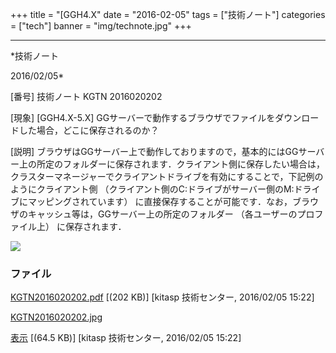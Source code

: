 ﻿+++
title = "[GGH4.X"
date = "2016-02-05"
tags = ["技術ノート"]
categories = ["tech"]
banner = "img/technote.jpg"
+++

-----------------------------------------------------------------------------------------------------------------------------

*技術ノート

2016/02/05*


[番号]
技術ノート KGTN 2016020202

[現象]
[GGH4.X-5.X]
GGサーバーで動作するブラウザでファイルをダウンロードした場合，どこに保存されるのか？

[説明]
ブラウザはGGサーバー上で動作しておりますので，基本的にはGGサーバー上の所定のフォルダーに保存されます．クライアント側に保存したい場合は，クラスターマネージャーでクライアントドライブを有効にすることで，下記例のようにクライアント側
（クライアント側のC:ドライブがサーバー側のM:ドライブにマッピングされています）
に直接保存することが可能です．なお，ブラウザのキャッシュ等は，GGサーバー上の所定のフォルダー
（各ユーザーのプロファイル上） に保存されます．

![](http://techreport.kitasp.net/attachments/download/2462/KGTN2016020202.jpg)


### ファイル

 
 


[KGTN2016020202.pdf](http://techreport.kitasp.net/attachments/download/2461/KGTN2016020202.pdf)
 [(202 KB)] [kitasp 技術センター, 2016/02/05
15:22]

[KGTN2016020202.jpg](http://techreport.kitasp.net/attachments/download/2462/KGTN2016020202.jpg)

[表示](http://techreport.kitasp.net/attachments/2462/KGTN2016020202.jpg "表示")
 [(64.5 KB)] [kitasp 技術センター, 2016/02/05
15:22]


 


 

